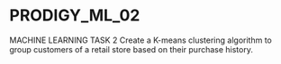# PRODIGY_ML_02
MACHINE LEARNING TASK 2
Create a K-means clustering algorithm to group customers of a retail store based on their purchase history.
